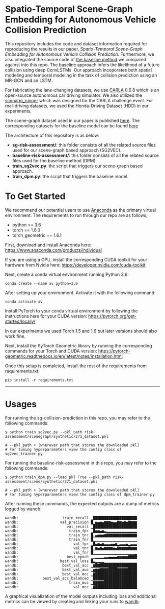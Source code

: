 # Spatio-Temporal Scene-Graph Embedding for Autonomous Vehicle Collision Prediction

This repository includes the code and dataset information required for reproducing the results in our paper, *Spatio-Temporal Scene-Graph Embedding for Autonomous Vehicle Collision Prediction*. Furthermore, we also integrated the source code of [the baseline method](https://arxiv.org/abs/1711.10453) we compared against into this repo. The baseline approach infers the likelihood of a future collision using deep ConvLSTMs. Our approach incoporates both spatial modeling and temporal modeling in the task of collision prediction using an MR-GCN and an LSTM.

For fabricating the lane-changing datasets, we use [CARLA](https://github.com/carla-simulator/carla) 0.9.8 which is an open-source autonomous car driving simulator. We also utilized the [scenario_runner](https://github.com/carla-simulator/scenario_runner) which was designed for the CARLA challenge event. For real-driving datasets, we used the Honda-Driving Dataset (HDD) in our experiments. 

The scene-graph dataset used in our paper is published [here](http://ieee-dataport.org/3618).
The corresponding datasets for the baseline model can be found [here](https://drive.google.com/file/d/1YfU_DVdYNVNYhoiuqlYZRUWRbHLZCE7l/view?usp=sharing)

The architecture of this repository is as below:
- **sg-risk-assessment/**: this folder consists of all the related source files used for our scene-graph based approach (SG2VEC). 
- **baseline-risk-assessment/**: this folder consists of all the related source files used for the baseline method (DPM).
- **train_sg2vec.py**: the script that triggers our scene-graph based approach. 
- **train_dpm.py**: the script that triggers the baseline model.

# To Get Started
We recommend our potential users to use [Anaconda](https://www.anaconda.com/) as the primary virtual environment. The requirements to run through our repo are as follows,
- python >= 3.6 
- torch == 1.6.0
- torch_geometric == 1.6.1

First, download and install Anaconda here:
https://www.anaconda.com/products/individual

If you are using a GPU, install the corresponding CUDA toolkit for your hardware from Nvidia here:
https://developer.nvidia.com/cuda-toolkit

Next, create a conda virtual environment running Python 3.6:
```shell
conda create --name av python=3.6
```

After setting up your environment. Activate it with the following command:

```shell
conda activate av
```

Install PyTorch to your conda virtual environment by following the instructions here for your CUDA version:
https://pytorch.org/get-started/locally/

In our experiments we used Torch 1.5 and 1.6 but later versions should also work fine.

Next, install the PyTorch Geometric library by running the corresponding commands for your Torch and CUDA version:
https://pytorch-geometric.readthedocs.io/en/latest/notes/installation.html

Once this setup is completed, install the rest of the requirements from requirements.txt:

```shell
pip install -r requirements.txt
```
---

# Usages
For running the sg-collision-prediction in this repo, you may refer to the following commands:
```shell
$ python train_sg2vec.py --pkl_path risk-assessment/scenegraph/synthetic/271_dataset.pkl

# --pkl_path + [wherever path that stores the downloaded pkl]
# For tuning hyperparameters view the config class of sg2vec_trainer.py
```

For running the baseline-risk-assessment in this repo, you may refer to the following commands:
```shell
$ python train_dpm.py --load_pkl True --pkl_path risk-assessment/scene/synthetic/271_dataset.pkl

# --pkl_path + [wherever path that stores the downloaded pkl]
# For tuning hyperparameters view the config class of dpm_trainer.py
```

After running these commands, the expected outputs are a dump of metrics logged by wandb:
```shell
wandb:                    train_recall ▁████████████████████
wandb:                   val_precision █▁▅▄▅▄▆▆▆▅▄▄▇▆▅▆▅▇▆▆▆
wandb:                      val_recall ▁████████████████████
wandb:                       train_fpr ▁█▅▅▄▅▃▂▂▂▂▂▂▂▂▂▂▂▂▂▂
wandb:                       train_tnr █▁▄▅▅▅▆▇▇▇▇▇▇▇▇▇▇▇▇▇▇
wandb:                       train_fnr █▁▁▁▁▁▁▁▁▁▁▁▁▁▁▁▁▁▁▁▁
wandb:                         val_fpr ▁█▄▅▄▅▃▃▃▄▄▅▂▃▃▃▄▂▃▃▃
wandb:                         val_tnr █▁▆▄▆▄▆▆▆▆▅▄▇▆▆▆▆▇▆▆▆
wandb:                         val_fnr █▁▁▁▁▁▁▁▁▁▁▁▁▁▁▁▁▁▁▁▁
wandb:                      best_epoch ▁▁▂▂▂▂▃▃▄▄▄▄▅▅▅▅▅▇▇▇█
wandb:                   best_val_loss █▃▂▂▂▂▁▁▁▁▁▁▁▁▁▁▁▁▁▁▁
wandb:                    best_val_acc ▁▆█▇█████████████████
wandb:                    best_val_auc ▁▅▆▆▇▇▇▇████▇▇▇▇▇████
wandb:                    best_val_mcc ▁▇███████████████████
wandb:           best_val_acc_balanced ▁████████████████████
wandb:                       train_mcc ▁▇▇▇▇▇███████████████
wandb:                         val_mcc ▁▇███████████████████
```

A graphical visualization of the model outputs including loss and additional metrics can be viewed by creating and linking your runs to [wandb](https://wandb.ai/home).
